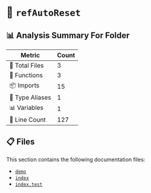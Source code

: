# 📁 `refAutoReset`

## 📊 Analysis Summary For Folder

| Metric | Count |
|--------|-------|
| 📁 Total Files | 3 |
| 🔧 Functions | 3 |
| 📦 Imports | 15 |
| 📑 Type Aliases | 1 |
| 📊 Variables | 1 |
| 🔢 Line Count | 127 |


## 📋 Files

This section contains the following documentation files:

- [`demo`](./demo.md)
- [`index`](./index.md)
- [`index.test`](./index.test.md)